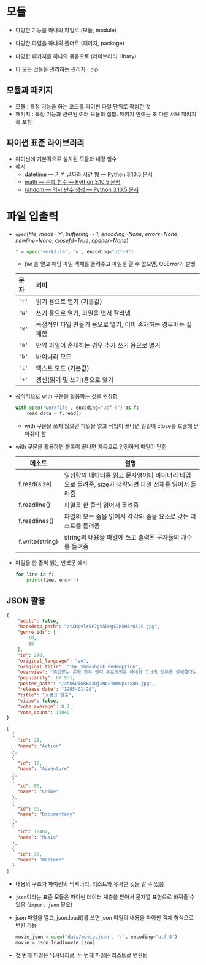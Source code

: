 # 모듈

- 다양한 기능을 하나의 파일로 (모듈, module)

- 다양한 파일을 하나의 폴더로 (패키지, package)

- 다양한 패키지를 하나의 묶음으로 (라이브러리, libary)

- 이 모든 것들을 관리하는 관리자 : pip

## 모듈과 패키지

- 모듈 : 특정 기능을 하는 코드를 파이썬 파일 단위로 작성한 것
- 패키지 : 특정 기능과 관련된 여러 모듈의 집합. 패키지 안에는 또 다른 서브 패키지를 포함

## 파이썬 표준 라이브러리

- 파이썬에 기본적으로 설치된 모듈과 내장 함수
- 예시
  - [datetime — 기본 날짜와 시간 형 — Python 3.10.5 문서](https://docs.python.org/ko/3/library/datetime.html)
  - [math — 수학 함수 — Python 3.10.5 문서](https://docs.python.org/ko/3/library/math.html)
  - [random — 의사 난수 생성 — Python 3.10.5 문서](https://docs.python.org/ko/3/library/random.html)

# 

# 파일 입출력

- `open`(*file*, *mode='r'*, *buffering=- 1*, *encoding=None*, *errors=None*, *newline=None*, *closefd=True*, *opener=None*)
  
  ```python
  f = open('workfile', 'w', encoding="utf-8")
  ```
  
  - *file* 을 열고 해당 파일 객체를 돌려주고 파일을 열 수 없으면, OSError가 발생 
  
  | 문자    | 의미                                   |
  |:----- |:------------------------------------ |
  | `'r'` | 읽기 용으로 열기 (기본값)                      |
  | `'w'` | 쓰기 용으로 열기, 파일을 먼저 잘라냄                |
  | `'x'` | 독점적인 파일 만들기 용으로 열기, 이미 존재하는 경우에는 실패함 |
  | `'a'` | 만약 파일이 존재하는 경우 추가 쓰기 용으로 열기          |
  | `'b'` | 바이너리 모드                              |
  | `'t'` | 텍스트 모드 (기본값)                         |
  | `'+'` | 갱신(읽기 및 쓰기)용으로 열기                    |

- 공식적으로 with 구문을 활용하는 것을 권장함
  
  ```python
  with open('workfile', encoding="utf-8") as f:
      read_data = f.read()
  ```
  
  - with 구문을 쓰지 않으면 파일을 열고 작업이 끝나면 일일이 close를 호출해 닫아줘야 함

- with 구문을 활용하면 블록이 끝나면 자동으로 안전하게 파일이 닫힘
  
  | 메소드             | 설명                                                          |
  | --------------- | ----------------------------------------------------------- |
  | f.read(size)    | 일정량의 데이터를 읽고 문자열이나 바이너리 타입으로 돌려줌, size가 생략되면 파일 전체를 읽어서 돌려줌 |
  | f.readline()    | 파일을 한 줄씩 읽어서 돌려줌                                            |
  | f.readlines()   | 파일의 모든 줄을 읽어서 각각의 줄을 요소로 갖는 리스트를 돌려줌                        |
  | f.write(string) | string의 내용을 파일에 쓰고 출력된 문자들의 개수를 돌려줌                         |

- 파일을 한 줄씩 읽는 반복문 예시
  
  ```python
  for line in f:
      print(line, end='')
  ```

## JSON 활용

```json
{
    "adult": false,
    "backdrop_path": "/tXHpvlr5F7gV5DwgS7M5HBrUi2C.jpg",
    "genre_ids": [
        18,
        80
    ],
    "id": 278,
    "original_language": "en",
    "original_title": "The Shawshank Redemption",
    "overview": "촉망받는 은행 간부 앤디 듀프레인은 아내와 그녀의 정부를 살해했다는 누명을 쓴다. 주변의 증언과 살해 현장의 그럴듯한 증거들로 그는 종신형을 선고받고 악질범들만 수용한다는 지옥같은 교도소 쇼생크로 향한다. 인간 말종 쓰레기들만 모인 그곳에서 그는 이루 말할 수 없는 억압과 짐승보다 못한 취급을 당한다. 그러던 어느 날, 간수의 세금을 면제받게 해 준 덕분에 그는 일약 교도소의 비공식 회계사로 일하게 된다. 그 와중에 교도소 소장은 죄수들을 이리저리 부리면서 검은 돈을 긁어 모으고 앤디는 이 돈을 세탁하여 불려주면서 그의 돈을 관리하는데...",
    "popularity": 67.931,
    "poster_path": "/3hO6DIGRBaJQj2NLEYBMwpcz88D.jpg",
    "release_date": "1995-01-28",
    "title": "쇼생크 탈출",
    "video": false,
    "vote_average": 8.7,
    "vote_count": 18040
}
```

```json
[
  {
    "id": 28,
    "name": "Action"
  },
  {
    "id": 12,
    "name": "Adventure"
  },
  {
    "id": 80,
    "name": "Crime"
  },
  {
    "id": 99,
    "name": "Documentary"
  },
  {
    "id": 10402,
    "name": "Music"
  },
  {
    "id": 37,
    "name": "Western"
  }
]
```

- 내용의 구조가 파이썬의 딕셔너리, 리스트와 유사한 것들 알 수 있음

- `json`이라는 표준 모듈은 파이썬 데이터 계층을 받아서 문자열 표현으로 바꿔줄 수 있음 (`import json` 필요)

- json 파일을 열고, json.load()를 쓰면 json 파일의 내용을 파이썬 객체 형식으로 변환 가능
  
  ```python
  movie_json = open('data/movie.json', 'r', encoding='utf-8')
  movie = json.load(movie_json)
  ```

- 첫 번째 파일은 딕셔너리로, 두 번째 파일은 리스트로 변환됨
